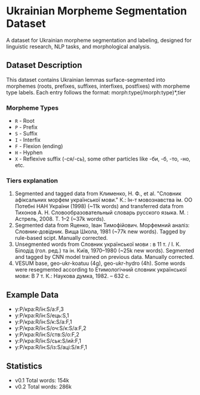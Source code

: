 # Ukrainian Morpheme Segmentation Dataset
A dataset for Ukrainian morpheme segmentation and labeling, designed for linguistic research, NLP tasks, and morphological analysis.

## Dataset Description

This dataset contains Ukrainian lemmas surface-segmented into morphemes (roots, prefixes, suffixes, interfixes, postfixes) with morpheme type labels. Each entry follows the format:
morph:type(/morph:type)*,tier

### Morpheme Types
- `R` - Root
- `P` - Prefix
- `S` - Suffix
- `I` - Interfix
- `F` - Flexion (ending)
- `H` - Hyphen
- `X` - Reflexive suffix (-ся/-сь), some other particles like -би, -б, -то, -но, etc.

### Tiers explanation
1. Segmented and tagged data from Клименко, Н. Ф., et al. "Словник афіксальних морфем української мови." К.: Ін-т мовознавства ім. ОО Потебні НАН України (1998) (~11k words) and transferred data from Тихонов А. Н. Словообразовательный словарь русского языка. М. : Астрель, 2008. Т. 1–2 (~37k words).
2. Segmented data from Яценко, Іван Тимофійович. Морфемний аналіз: Словник-довідник. Вища Школа, 1981 (~77k new words). Tagged by rule-based scipt. Manually corrected.
3. Unsegmented words from Словник української мови : в 11 т. / І. К. Білодід (гол. ред.) та ін. Київ, 1970–1980 (~25k new words). Segmented and tagged by CNN model trained on previous data. Manually corrected.
4. VESUM base, geo-ukr-koatuu (4g), geo-ukr-hydro (4h).
Some words were resegmented according to Етимологічний словник української мови: В 7 т. К.: Наукова думка, 1982. – 632 с.

## Example Data
- у:P/кра:R/їн:S/а:F,3
- у:P/кра:R/їн:S/ець:S,1
- у:P/кра:R/їн:S/к:S/а:F,1
- у:P/кра:R/їн:S/оч:S/к:S/а:F,2
- у:P/кра:R/їн:S/ств:S/о:F,2
- у:P/кра:R/їн:S/ськ:S/ий:F,1
- у:P/кра:R/їн:S/із:S/аці:S/я:F,1

## Statistics
- v0.1 Total words: 154k
- v0.2 Total words: 286k
